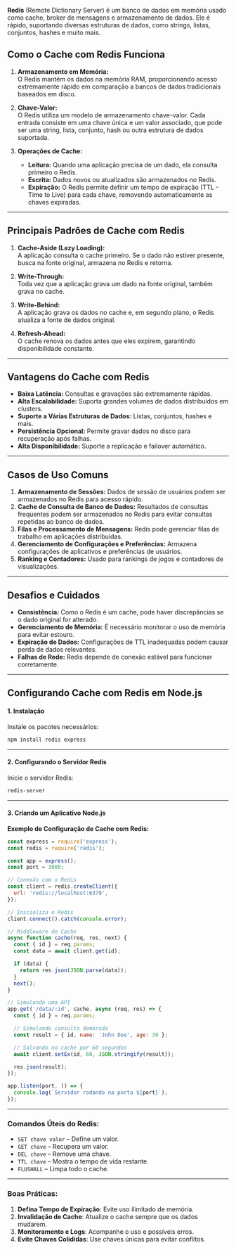 **Redis** (Remote Dictionary Server) é um banco de dados em memória usado como cache, broker de mensagens e armazenamento de dados. Ele é rápido, suportando diversas estruturas de dados, como strings, listas, conjuntos, hashes e muito mais.

## **Como o Cache com Redis Funciona**
1. **Armazenamento em Memória:**  
   O Redis mantém os dados na memória RAM, proporcionando acesso extremamente rápido em comparação a bancos de dados tradicionais baseados em disco.

2. **Chave-Valor:**  
   O Redis utiliza um modelo de armazenamento chave-valor. Cada entrada consiste em uma chave única e um valor associado, que pode ser uma string, lista, conjunto, hash ou outra estrutura de dados suportada.

3. **Operações de Cache:**  
   - **Leitura:** Quando uma aplicação precisa de um dado, ela consulta primeiro o Redis.
   - **Escrita:** Dados novos ou atualizados são armazenados no Redis.
   - **Expiração:** O Redis permite definir um tempo de expiração (TTL - Time to Live) para cada chave, removendo automaticamente as chaves expiradas.

---

## **Principais Padrões de Cache com Redis**
1. **Cache-Aside (Lazy Loading):**  
   A aplicação consulta o cache primeiro. Se o dado não estiver presente, busca na fonte original, armazena no Redis e retorna.

2. **Write-Through:**  
   Toda vez que a aplicação grava um dado na fonte original, também grava no cache.

3. **Write-Behind:**  
   A aplicação grava os dados no cache e, em segundo plano, o Redis atualiza a fonte de dados original.

4. **Refresh-Ahead:**  
   O cache renova os dados antes que eles expirem, garantindo disponibilidade constante.

---

## **Vantagens do Cache com Redis**
- **Baixa Latência:** Consultas e gravações são extremamente rápidas.
- **Alta Escalabilidade:** Suporta grandes volumes de dados distribuídos em clusters.
- **Suporte a Várias Estruturas de Dados:** Listas, conjuntos, hashes e mais.
- **Persistência Opcional:** Permite gravar dados no disco para recuperação após falhas.
- **Alta Disponibilidade:** Suporte a replicação e failover automático.

---

## **Casos de Uso Comuns**
1. **Armazenamento de Sessões:** Dados de sessão de usuários podem ser armazenados no Redis para acesso rápido.
2. **Cache de Consulta de Banco de Dados:** Resultados de consultas frequentes podem ser armazenados no Redis para evitar consultas repetidas ao banco de dados.
3. **Filas e Processamento de Mensagens:** Redis pode gerenciar filas de trabalho em aplicações distribuídas.
4. **Gerenciamento de Configurações e Preferências:** Armazena configurações de aplicativos e preferências de usuários.
5. **Ranking e Contadores:** Usado para rankings de jogos e contadores de visualizações.

---

## **Desafios e Cuidados**
- **Consistência:** Como o Redis é um cache, pode haver discrepâncias se o dado original for alterado.
- **Gerenciamento de Memória:** É necessário monitorar o uso de memória para evitar estouro.
- **Expiração de Dados:** Configurações de TTL inadequadas podem causar perda de dados relevantes.
- **Falhas de Rede:** Redis depende de conexão estável para funcionar corretamente.

---

## Configurando Cache com Redis em Node.js

#### 1. **Instalação**
Instale os pacotes necessários:

```bash
npm install redis express
```

---

#### 2. **Configurando o Servidor Redis**
Inicie o servidor Redis:

```bash
redis-server
```

---

#### 3. **Criando um Aplicativo Node.js**

**Exemplo de Configuração de Cache com Redis:**

```javascript
const express = require('express');
const redis = require('redis');

const app = express();
const port = 3000;

// Conexão com o Redis
const client = redis.createClient({
  url: 'redis://localhost:6379',
});

// Inicializa o Redis
client.connect().catch(console.error);

// Middleware de Cache
async function cache(req, res, next) {
  const { id } = req.params;
  const data = await client.get(id);

  if (data) {
    return res.json(JSON.parse(data));
  }
  next();
}

// Simulando uma API
app.get('/data/:id', cache, async (req, res) => {
  const { id } = req.params;

  // Simulando consulta demorada
  const result = { id, name: 'John Doe', age: 30 };

  // Salvando no cache por 60 segundos
  await client.setEx(id, 60, JSON.stringify(result));

  res.json(result);
});

app.listen(port, () => {
  console.log(`Servidor rodando na porta ${port}`);
});
```

---

### Comandos Úteis do Redis:
- `SET chave valor` – Define um valor.
- `GET chave` – Recupera um valor.
- `DEL chave` – Remove uma chave.
- `TTL chave` – Mostra o tempo de vida restante.
- `FLUSHALL` – Limpa todo o cache.

---

### Boas Práticas:
1. **Defina Tempo de Expiração**: Evite uso ilimitado de memória.
2. **Invalidação de Cache**: Atualize o cache sempre que os dados mudarem.
3. **Monitoramento e Logs**: Acompanhe o uso e possíveis erros.
4. **Evite Chaves Colididas**: Use chaves únicas para evitar conflitos.